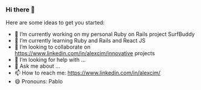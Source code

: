 ### Hi there 👋
Here are some ideas to get you started:

- 🔭 I’m currently working on my personal Ruby on Rails project SurfBuddy 
- 🌱 I’m currently learning Ruby and Rails and React JS
- 👯 I’m looking to collaborate on https://www.linkedin.com/in/alexcim/innovative projects
- 🤔 I’m looking for help with ...
- 💬 Ask me about ...
- 📫 How to reach me: https://www.linkedin.com/in/alexcim/
- 😄 Pronouns: Pablo 

